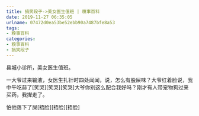 ```yaml
---
title: 搞笑段子->美女医生值班 | 糗事百科
date: 2019-11-27 06:35:05
urlname: 07472d0ea53be52ebb90a7487bfe8a53
tags: 
- 糗事百科
categories:
- 糗事百科
- 搞笑段子
---
```

县城小诊所，美女医生值班。

一大爷过来输液，女医生扎针时四处闻闻，说，怎么有股屎味？大爷红着脸说，我中午吃蒜了[笑哭][笑哭][笑哭]大爷你别这么配合我好吗？刚才有人带宠物狗过来买药，我撵走了。

怕他落下了屎[捂脸][捂脸][捂脸]


